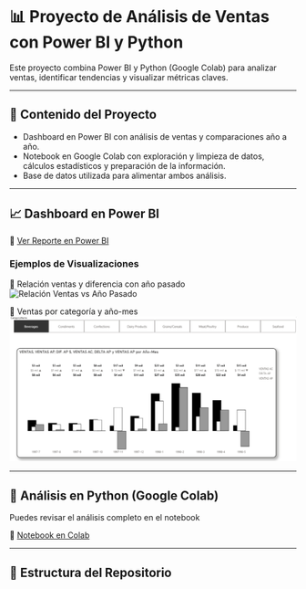 # 📊 Proyecto de Análisis de Ventas con Power BI y Python

Este proyecto combina Power BI y Python (Google Colab) para analizar ventas, identificar tendencias y visualizar métricas claves.  

---

## 🚀 Contenido del Proyecto
- Dashboard en Power BI con análisis de ventas y comparaciones año a año.
- Notebook en Google Colab con exploración y limpieza de datos, cálculos estadísticos y preparación de la información.
- Base de datos utilizada para alimentar ambos análisis.

---

## 📈 Dashboard en Power BI  

🔗 [Ver Reporte en Power BI](https://app.powerbi.com/view?r=eyJrIjoiMDlmZDY2MDQtZmZlOC00ZTM1LWFkOGMtYzdhYzVkYTE0NDY2IiwidCI6IjQ5ZWM5ZjUyLThlMjgtNGIyMC1hNDQxLTkyZWJmMjZjNTQ0YyIsImMiOjR9)

### Ejemplos de Visualizaciones

📌 Relación ventas y diferencia con año pasado  
![Relación Ventas vs Año Pasado](https://github.com/Franco-Chamorro/Proyecto_Data_Analytics/blob/main/Grafico%20Dispersi%C3%B3n.png)

📌 Ventas por categoría y año-mes  
![Ventas por Categoría](https://github.com/Franco-Chamorro/Proyecto_Data_Analytics/blob/main/Grafico%20de%20Columnas.png)

---

## 🐍 Análisis en Python (Google Colab)

Puedes revisar el análisis completo en el notebook  

🔗 [Notebook en Colab](https://github.com/Franco-Chamorro/Proyecto_Data_Analytics/blob/main/Analisis_Ventas_Neptuno.ipynb)

---

## 📂 Estructura del Repositorio
